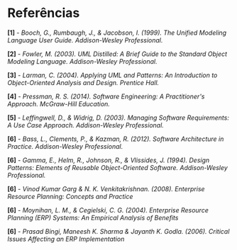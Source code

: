 # Referências

**[1]** - _Booch, G., Rumbaugh, J., \& Jacobson, I. (1999). The Unified Modeling Language User Guide. Addison-Wesley Professional._

**[2]** - _Fowler, M. (2003). UML Distilled: A Brief Guide to the Standard Object Modeling Language. Addison-Wesley Professional._

**[3]** - _Larman, C. (2004). Applying UML and Patterns: An Introduction to Object-Oriented Analysis and Design. Prentice Hall._

**[4]** - _Pressman, R. S. (2014). Software Engineering: A Practitioner's Approach. McGraw-Hill Education._

**[5]** - _Leffingwell, D., & Widrig, D. (2003). Managing Software Requirements: A Use Case Approach. Addison-Wesley Professional._

**[6]** - _Bass, L., Clements, P., & Kazman, R. (2012). Software Architecture in Practice. Addison-Wesley Professional._

**[6]** - _Gamma, E., Helm, R., Johnson, R., & Vlissides, J. (1994). Design Patterns: Elements of Reusable Object-Oriented Software. Addison-Wesley Professional._

**[6]** - _Vinod Kumar Garg & N. K. Venkitakrishnan. (2008). Enterprise Resource Planning: Concepts and Practice_

**[6]** - _Moynihan, L. M., & Cegielski, C. G. (2004). Enterprise Resource Planning (ERP) Systems: An Empirical Analysis of Benefits_

**[6]** - _Prasad Bingi, Maneesh K. Sharma & Jayanth K. Godla. (2006). Critical Issues Affecting an ERP Implementation_
